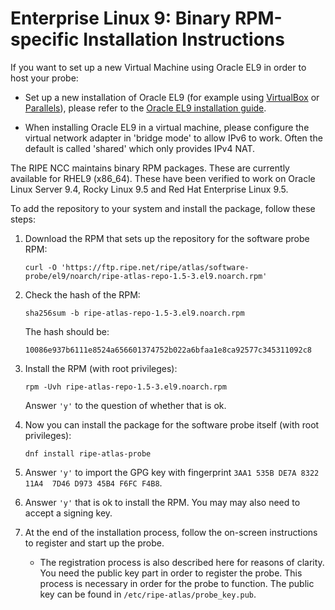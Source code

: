 # Enterprise Linux 9: Binary RPM-specific Installation Instructions

If you want to set up a new Virtual Machine using Oracle EL9 in order to host your probe:

* Set up a new installation of Oracle EL9 (for example using [VirtualBox](https://www.virtualbox.org/) or [Parallels](https://www.parallels.com/)), please refer to the [Oracle EL9 installation guide](https://docs.oracle.com/en/operating-systems/oracle-linux/9/).

* When installing Oracle EL9 in a virtual machine, please configure the virtual network adapter in 'bridge mode' to allow IPv6 to work. Often the default is called 'shared' which only provides IPv4 NAT.

The RIPE NCC maintains binary RPM packages. These are currently available for RHEL9
(x86_64). These have been verified to work on Oracle Linux Server 9.4, Rocky Linux 9.5
and Red Hat Enterprise Linux 9.5.

To add the repository to your system and install the package, follow these steps:

1. Download the RPM that sets up the repository for the software probe RPM:

    ```
    curl -O 'https://ftp.ripe.net/ripe/atlas/software-probe/el9/noarch/ripe-atlas-repo-1.5-3.el9.noarch.rpm'
    ```

2. Check the hash of the RPM:

    ```
    sha256sum -b ripe-atlas-repo-1.5-3.el9.noarch.rpm
    ```

    The hash should be:

    ```
    10086e937b6111e8524a656601374752b022a6bfaa1e8ca92577c345311092c8
    ```

3. Install the RPM (with root privileges):

    ```
    rpm -Uvh ripe-atlas-repo-1.5-3.el9.noarch.rpm
    ```

    Answer `'y'` to the question of whether that is ok.


4. Now you can install the package for the software probe itself (with root privileges):

    ```
    dnf install ripe-atlas-probe
    ```

5. Answer `'y'` to import the GPG key with fingerprint `3AA1 535B DE7A 8322 11A4  7D46 D973 45B4 F6FC F4B8`.

6. Answer `'y'` that is ok to install the RPM. You may may also need to accept a signing key.

7. At the end of the installation process, follow the on-screen instructions to register and start up the probe.

    * The registration process is also described here for reasons of clarity. You need the public key part in order to
register the probe. This process is necessary in order for the probe to function. The public key can be found in 
`/etc/ripe-atlas/probe_key.pub`.
